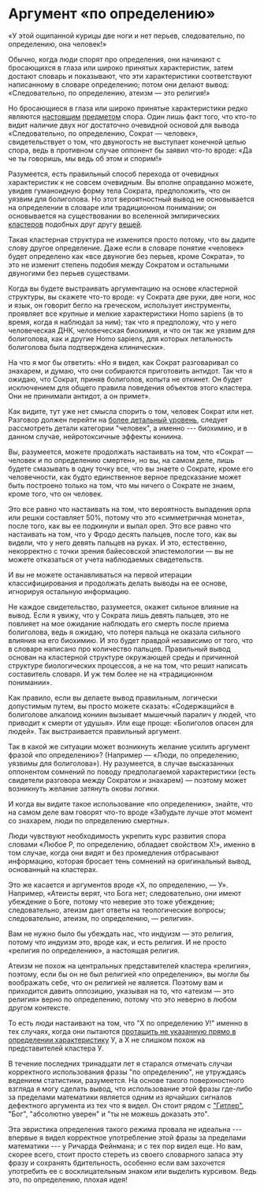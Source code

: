 # Аргумент «по определению»
«У этой ощипанной курицы две ноги и нет перьев, следовательно, по определению, она человек!»

Обычно, когда люди спорят про определения, они начинают с бросающихся в глаза или широко принятых характеристик, затем достают словарь и показывают, что эти характеристики соответствуют написанному в словаре определению; потом они делают вывод: «Следовательно, по определению, атеизм — это религия!»

Но бросающиеся в глаза или широко принятые характеристики редко являются [настоящим](https://lesswrong.ru/w/%D0%97%D0%B0%D0%BC%D0%B0%D1%81%D0%BA%D0%B8%D1%80%D0%BE%D0%B2%D0%B0%D0%BD%D1%8B%D0%B5_%D0%B2%D0%BE%D0%BF%D1%80%D0%BE%D1%81%D1%8B) [предметом](https://lesswrong.ru/w/%D0%9A%D0%BE%D0%BD%D1%82%D1%80%D0%B0%D0%B1%D0%B0%D0%BD%D0%B4%D0%B0_%D1%85%D0%B0%D1%80%D0%B0%D0%BA%D1%82%D0%B5%D1%80%D0%B8%D1%81%D1%82%D0%B8%D0%BA) спора. Один лишь факт того, что кто-то видит наличие двух ног достаточно очевидной основой для вывода «Следовательно, по определению, Сократ — человек», свидетельствует о том, что двуногость не выступает конечной целью спора, ведь в противном случае оппонент бы заявил что-то вроде: «Да че ты говоришь, мы ведь об этом и спорим!»

Разумеется, есть правильный способ перехода от очевидных характеристик к не совсем очевидным. Вы вполне оправданно можете, увидев гуманоидную форму тела Сократа, предположить, что он уязвим для болиголова. Но этот вероятностный вывод не основывается на определении в словаре или традиционном понимании; он основывается на существовании во вселенной эмпирических [кластеров](https://lesswrong.ru/w/%D0%9A%D0%BB%D0%B0%D1%81%D1%82%D0%B5%D1%80%D0%BD%D0%B0%D1%8F_%D1%81%D1%82%D1%80%D1%83%D0%BA%D1%82%D1%83%D1%80%D0%B0_%D0%BF%D1%80%D0%BE%D1%81%D1%82%D1%80%D0%B0%D0%BD%D1%81%D1%82%D0%B2%D0%B0_%D0%B2%D0%B5%D1%89%D0%B5%D0%B9) подобных друг другу [вещей](https://lesswrong.ru/w/%D0%9A%D0%BB%D0%B0%D1%81%D1%82%D0%B5%D1%80%D1%8B_%D0%BF%D0%BE%D0%B4%D0%BE%D0%B1%D0%B8%D1%8F).

Такая кластерная структура не изменится просто потому, что вы дадите слову другое определение. Даже если в словаре понятие «человек» будет определено как «все двуногие без перьев, кроме Сократа», то это не изменит степень подобия между Сократом и остальными двуногими без перьев существами.

Когда вы будете выстраивать аргументацию на основе кластерной структуры, вы скажете что-то вроде: «у Сократа две руки, две ноги, нос и язык, он говорит бегло на греческом, использует инструменты, проявляет все крупные и мелкие характеристики Homo sapiens (в то время, когда я наблюдал за ним); так что я предположу, что у него человеческая ДНК, человеческая биохимия, и что он так же уязвим для болиголова, как и другие Homo sapiens, для которых летальность болиголова была подтверждена клинически».

На что я мог бы ответить: «Но я видел, как Сократ разговаривал со знахарем, и думаю, что они собираются приготовить антидот. Так что я ожидаю, что Сократ, приняв болиголов, копыта не откинет. Он будет исключением для общего правила поведения объектов этого кластера. Они не принимали антидот, а он примет».

Как видите, тут уже нет смысла спорить о том, человек Сократ или нет. Разговор должен перейти на [более детальный уровень](https://lesswrong.ru/w/%D0%97%D0%B0%D0%BC%D0%B5%D0%BD%D0%B8_%D1%81%D0%B8%D0%BC%D0%B2%D0%BE%D0%BB_%D0%BD%D0%B0_%D1%81%D1%83%D1%82%D1%8C), следует рассмотреть детали категории "человек", а именно --- биохимию, и в данном случае, нейротоксичные эффекты кониина.

Вы, разумеется, можете продолжать настаивать на том, что «Сократ — человек и по определению смертен», но вы, на самом деле, лишь будете смазывать в одну точку все, что вы знаете о Сократе, кроме его человечности, как будто единственное верное предсказание может быть построено только на том, что мы ничего о Сократе не знаем, кроме того, что он человек.

Это все равно что настаивать на том, что вероятность выпадения орла или решки составляет 50%, потому что это «симметричная монета», после того, как вы ее подкинули и выпал орел. Это все равно что настаивать на том, что у Фродо десять пальцев, после того, как вы видели, что у него девять пальцев на руках. И это, естественно, некорректно с точки зрения байесовской эпистемологии — вы не можете отказаться от учета наблюдаемых свидетельств.

И вы не можете останавливаться на первой итерации классифицирования и продолжать делать выводы на ее основе, игнорируя остальную информацию.

Не каждое свидетельство, разумеется, окажет сильное влияние на вывод. Если я увижу, что у Сократа лишь девять пальцев, это не повлияет на мое ожидание наблюдать его смерть после приема болиголова, ведь я ожидаю, что потеря пальца не оказала сильного влияния на его биохимию. И это будет правдой независимо от того, что в словаре написано про количество пальцев. Правильный вывод основан на кластерной структуре окружающей среды и причинной структуре биологических процессов, а не на том, что решит написать составитель словаря. И уж тем более не на «традиционном понимании».

Как правило, если вы делаете вывод правильным, логически допустимым путем, вы просто можете сказать: «Содержащийся в болиголове алкалоид кониин вызывает мышечный паралич у людей, что приводит к смерти от удушья». Или еще проще: «Болиголов опасен для людей». Так выстраивается правильный аргумент.

Так в какой же ситуации может возникнуть желание усилить аргумент фразой «по определению»? (Например — «Люди, по определению, уязвимы для болиголова»). Ну разумеется, в случае высказанных оппонентом сомнений по поводу предполагаемой характеристики (есть свидетели разговора между Сократом и знахарем) — поэтому может возникнуть желание затянуть оковы логики.

И когда вы видите такое использование «по определению», знайте, что на самом деле вам говорят что-то вроде «Забудьте лучше этот момент со знахарем, люди по определению смертны».

Люди чувствуют необходимость укрепить курс развития спора словами «Любое Р, по определению, обладает свойством Х!», именно в том случае, когда они видят и без промедления отбрасывают информацию, которая бросает тень сомнений на оригинальный вывод, основанный на кластерах.

Это же касается и аргументов вроде «Х, по определению, — У». Например, «Атеисты верят, что Бога нет; следовательно, они имеют убеждение о Боге, потому что неверие это тоже убеждение; следовательно, атеизм дает ответы на теологические вопросы; следовательно, атеизм, по определению, — религия».

Вам не нужно было бы убеждать нас, что индуизм — это религия, потому что индуизм это, вроде как, и есть религия. И не просто «религия по определению», а настоящая религия.

Атеизм не похож на центральных представителей кластера «религия», поэтому, если бы он не был религией «по определению», вы могли бы воображать себе, что он религией не является. Поэтому вам и приходится давить оппозицию, указывая на то, что «атеизм — это религия» верно по определению, потому что это неверно в любом другом контексте.

То есть люди настаивают на том, что "Х по определению У!" именно в тех случаях, когда они пытаются [протащить не указанную прямо в определении характеристику](https://lesswrong.ru/w/%D0%9A%D0%BE%D0%BD%D1%82%D1%80%D0%B0%D0%B1%D0%B0%D0%BD%D0%B4%D0%B0_%D1%85%D0%B0%D1%80%D0%B0%D0%BA%D1%82%D0%B5%D1%80%D0%B8%D1%81%D1%82%D0%B8%D0%BA) У, а Х не слишком похож на представителей кластера У.

В течение последних тринадцати лет я старался отмечать случаи корректного использования фразы "по определению", не утруждаясь ведением статистики, разумеется. На основе такого поверхностного взгляда я могу сделать вывод, что использование этой фразы где-либо за пределами математики является одним из ярчайших сигналов дефектного аргумента из тех что я видел. Он стоит рядом с ["Гитлер"](http://www.catb.org/jargon/html/G/Godwins-Law.html), "Бог", "абсолютно уверен" и "ты не можешь доказать это".

Эта эвристика определения такого режима провала не идеальна --- впервые я видел корректное употребление этой фразы за пределами математики --- у Ричарда Фейнмана; и с тех пор видел еще. Но вам, скорее всего, стоит просто стереть из своего словарного запаса эту фразу и сохранять бдительность, особенно если вам захочется употребить ее с восклицательным знаком или выделить курсивом. Ведь это, по определению, плохая идея!